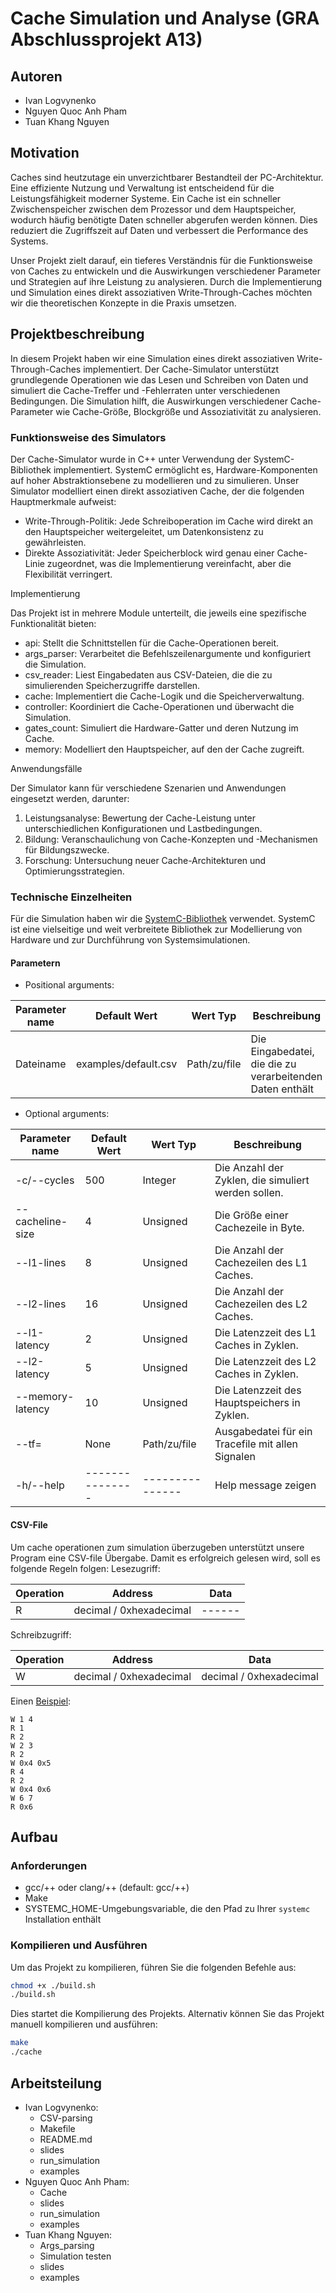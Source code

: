 # Cache Simulation und Analyse (GRA Abschlussprojekt A13)

## Autoren

- Ivan Logvynenko
- Nguyen Quoc Anh Pham
- Tuan Khang Nguyen

## Motivation

Caches sind heutzutage ein unverzichtbarer Bestandteil der PC-Architektur. Eine effiziente Nutzung und Verwaltung ist entscheidend für die Leistungsfähigkeit moderner Systeme. Ein Cache ist ein schneller Zwischenspeicher zwischen dem Prozessor und dem Hauptspeicher, wodurch häufig benötigte Daten schneller abgerufen werden können. Dies reduziert die Zugriffszeit auf Daten und verbessert die Performance des Systems.

Unser Projekt zielt darauf, ein tieferes Verständnis für die Funktionsweise von Caches zu entwickeln und die Auswirkungen verschiedener Parameter und Strategien auf ihre Leistung zu analysieren. Durch die Implementierung und Simulation eines direkt assoziativen Write-Through-Caches möchten wir die theoretischen Konzepte in die Praxis umsetzen.

## Projektbeschreibung

In diesem Projekt haben wir eine Simulation eines direkt assoziativen Write-Through-Caches implementiert. Der Cache-Simulator unterstützt grundlegende Operationen wie das Lesen und Schreiben von Daten und simuliert die Cache-Treffer und -Fehlerraten unter verschiedenen Bedingungen. Die Simulation hilft, die Auswirkungen verschiedener Cache-Parameter wie Cache-Größe, Blockgröße und Assoziativität zu analysieren.

### Funktionsweise des Simulators

Der Cache-Simulator wurde in C++ unter Verwendung der SystemC-Bibliothek implementiert. SystemC ermöglicht es, Hardware-Komponenten auf hoher Abstraktionsebene zu modellieren und zu simulieren. Unser Simulator modelliert einen direkt assoziativen Cache, der die folgenden Hauptmerkmale aufweist:

 * Write-Through-Politik: Jede Schreiboperation im Cache wird direkt an den Hauptspeicher weitergeleitet, um Datenkonsistenz zu gewährleisten.
 * Direkte Assoziativität: Jeder Speicherblock wird genau einer Cache-Linie zugeordnet, was die Implementierung vereinfacht, aber die Flexibilität verringert.

Implementierung

Das Projekt ist in mehrere Module unterteilt, die jeweils eine spezifische Funktionalität bieten:

 * api: Stellt die Schnittstellen für die Cache-Operationen bereit.
 * args_parser: Verarbeitet die Befehlszeilenargumente und konfiguriert die Simulation.
 * csv_reader: Liest Eingabedaten aus CSV-Dateien, die die zu simulierenden Speicherzugriffe darstellen.
 * cache: Implementiert die Cache-Logik und die Speicherverwaltung.
 * controller: Koordiniert die Cache-Operationen und überwacht die Simulation.
 * gates_count: Simuliert die Hardware-Gatter und deren Nutzung im Cache.
 * memory: Modelliert den Hauptspeicher, auf den der Cache zugreift.

Anwendungsfälle

Der Simulator kann für verschiedene Szenarien und Anwendungen eingesetzt werden, darunter:

 1. Leistungsanalyse: Bewertung der Cache-Leistung unter unterschiedlichen Konfigurationen und Lastbedingungen.
 2. Bildung: Veranschaulichung von Cache-Konzepten und -Mechanismen für Bildungszwecke.
 3. Forschung: Untersuchung neuer Cache-Architekturen und Optimierungsstrategien.

### Technische Einzelheiten

Für die Simulation haben wir die [SystemC-Bibliothek](https://systemc.org/) verwendet. SystemC ist eine vielseitige und weit verbreitete Bibliothek zur Modellierung von Hardware und zur Durchführung von Systemsimulationen.

#### Parametern

- Positional arguments:

| Parameter name | Default Wert         | Wert Typ     | Beschreibung                                              |
|----------------|----------------------|--------------|-----------------------------------------------------------|
| Dateiname      | examples/default.csv | Path/zu/file | Die Eingabedatei, die die zu verarbeitenden Daten enthält |

- Optional arguments:

| Parameter name   | Default Wert  |  Wert Typ     | Beschreibung                                       |
|------------------|---------------|---------------|----------------------------------------------------|
| -c/--cycles      | 500           |  Integer      | Die Anzahl der Zyklen, die simuliert werden sollen.|
| --cacheline-size | 4             |  Unsigned     | Die Größe einer Cachezeile in Byte.                |
| --l1-lines       | 8             |  Unsigned     | Die Anzahl der Cachezeilen des L1 Caches.          |
| --l2-lines       | 16            |  Unsigned     | Die Anzahl der Cachezeilen des L2 Caches.          |
| --l1-latency     | 2             |  Unsigned     | Die Latenzzeit des L1 Caches in Zyklen.            |
| --l2-latency     | 5             |  Unsigned     | Die Latenzzeit des L2 Caches in Zyklen.            |
| --memory-latency | 10            |  Unsigned     | Die Latenzzeit des Hauptspeichers in Zyklen.       |
| --tf=            | None          |  Path/zu/file | Ausgabedatei für ein Tracefile mit allen Signalen  |
| -h/--help        |---------------|---------------| Help message zeigen                                |

#### CSV-File

Um cache operationen zum simulation überzugeben unterstützt unsere Program eine CSV-file Übergabe.
Damit es erfolgreich gelesen wird, soll es folgende Regeln folgen:
Lesezugriff:

| Operation | Address                 | Data |
|-----------|-------------------------|------|
| R         | decimal / 0xhexadecimal |------|

Schreibzugriff:

| Operation | Address                 | Data                    |
|-----------|-------------------------|-------------------------|
| W         | decimal / 0xhexadecimal | decimal / 0xhexadecimal |

Einen [Beispiel](/examples/default.csv):

```csv
W 1 4
R 1
R 2
W 2 3
R 2
W 0x4 0x5
R 4
R 2
W 0x4 0x6
W 6 7
R 0x6
```

## Aufbau

### Anforderungen

* gcc/++ oder clang/++ (default: gcc/++)
* Make
* SYSTEMC_HOME-Umgebungsvariable, die den Pfad zu Ihrer `systemc` Installation enthält

### Kompilieren und Ausführen

Um das Projekt zu kompilieren, führen Sie die folgenden Befehle aus:
``` bash
chmod +x ./build.sh
./build.sh
```

Dies startet die Kompilierung des Projekts. Alternativ können Sie das Projekt manuell kompilieren und ausführen:
``` bash
make
./cache
``` 

## Arbeitsteilung

- Ivan Logvynenko: 
	- CSV-parsing
	- Makefile
	- README.md
	- slides
	- run_simulation
	- examples
- Nguyen Quoc Anh Pham: 
	- Cache
	- slides
	- run_simulation
	- examples
- Tuan Khang Nguyen: 
	- Args_parsing
    - Simulation testen
	- slides
	- examples